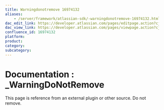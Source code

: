 ```yaml
---
title: Warningdonotremove 16974132
aliases:
    - /server/framework/atlassian-sdk/-warningdonotremove-16974132.html
dac_edit_link: https://developer.atlassian.com/pages/editpage.action?cjm=wozere&pageId=16974132
dac_view_link: https://developer.atlassian.com/pages/viewpage.action?cjm=wozere&pageId=16974132
confluence_id: 16974132
platform:
product:
category:
subcategory:
---
```

# Documentation : \_WarningDoNotRemove

This page is reference from an external plugin or other source. Do not remove.


















































































































































































































































































































